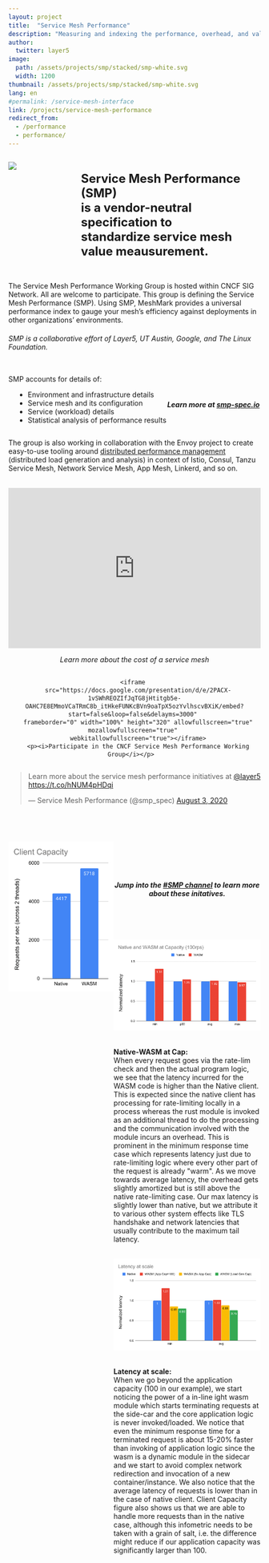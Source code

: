 ```yaml
---
layout: project
title:  "Service Mesh Performance"
description: "Measuring and indexing the performance, overhead, and value of the world's service mesh deployments."
author:
  twitter: layer5
image:
  path: /assets/projects/smp/stacked/smp-white.svg
  width: 1200
thumbnail: /assets/projects/smp/stacked/smp-white.svg
lang: en
#permalink: /service-mesh-interface
link: /projects/service-mesh-performance
redirect_from:
  - /performance
  - performance/
---
```

<style>
ul.bullet li {
  margin-left:15px;
  position: relative;
  text-align: left;
}
ul.bullet ul {
  margin-left:25px;
  list-style-position: inside;
}
ul.bullet li ul {
  list-style-type: circle;
  margin-left:15px;
}
</style>

<div style="display: flex;
    justify-content: flex-start">

  <img src="/assets/projects/smp/stacked/smp-dark.svg" 
      class="light-shadow" style="margin: auto;min-width:145px;height:200px;
     " />
  <div style="margin: auto;">
    <h4 class="black-text center" style="font-size:1.5rem">
    Service Mesh Performance (SMP)<br /> is a vendor-neutral specification to <br />
    <strong>standardize service mesh value meausurement</strong>. 
    </h4>
  </div>
</div>
  
<p>The Service Mesh Performance Working Group is hosted within CNCF SIG Network. All are welcome to participate. This group is defining the Service Mesh Performance (SMP). Using SMP, MeshMark provides a universal performance index to gauge your mesh’s efficiency against deployments in other organizations’ environments.
</p>
<h6 class="center">SMP is a collaborative effort of Layer5, UT Austin, Google, and The Linux Foundation.</h6>

<div style="display: flex;
justify-content: flex-start center">
  <div>
    <p>SMP accounts for details of:</p>
    <ul class="bullet">
        <li>Environment and infrastructure details</li>
        <li>Service mesh and its configuration</li>
        <li>Service (workload) details</li>
        <li>Statistical analysis of performance results</li>
    </ul>
  </div>
  <div style="margin:auto;">
    <h5 class="l5-dark-grey-text" style="padding-top:25px;text-align: center;font-weight: bold;">
    Learn more at <a href="https://smp-spec.io">smp-spec.io</a></h5>
  </div>
</div>
<p>The group is also working in collaboration with the Envoy project to create easy-to-use tooling around <a href="/projects/service-mesh-distributed-performance-management">distributed performance management</a> (distributed load generation and analysis) in context of Istio, Consul, Tanzu Service Mesh, Network Service Mesh, App Mesh, Linkerd, and so on.
</p>
<div class="row">
  <br />
  <div
    class="col s12 m6"
    style="
      display: flex; height: auto; flex-direction: column;
      flex-flow: column; vertical-align: top; text-align: center;
      position: relative;">
    <iframe 
      width="100%" height="320px" src="https://www.youtube.com/embed/LxP-yHrKL4M" 
      frameborder="0" allow="accelerometer; autoplay; encrypted-media; gyroscope; picture-in-picture" 
      allowfullscreen>
    </iframe>
    <p><i>Learn more about the cost of a service mesh</i></p>
  </div>
  <div class="col s12 m6"
  style="
    display: flex; height: auto; flex-direction: column;
    flex-flow: column; vertical-align: top; text-align: center;
    position: relative;">
    
    <iframe 
      src="https://docs.google.com/presentation/d/e/2PACX-1vSWhREOZIfJqTG8jHtitgb5e-OAHC7E8EMmoVCaTRmC8b_itHkeFUNKcBVn9oaTpX5ozYvlhscvBXiK/embed?start=false&loop=false&delayms=3000" 
      frameborder="0" width="100%" height="320" allowfullscreen="true" mozallowfullscreen="true" 
      webkitallowfullscreen="true"></iframe>
      <p><i>Participate in the CNCF Service Mesh Performance Working Group</i></p>  
  </div>
  <div class="row">
<div class="col s8 m6">
<blockquote class="twitter-tweet"><p lang="en" dir="ltr">Learn more about the service mesh performance initiatives at <a href="https://twitter.com/layer5?ref_src=twsrc%5Etfw">@layer5</a> <a href="https://t.co/hNUM4pHDqi">https://t.co/hNUM4pHDqi</a></p>&mdash; Service Mesh Performance (@smp_spec) <a href="https://twitter.com/smp_spec/status/1290428583249354757?ref_src=twsrc%5Etfw">August 3, 2020</a></blockquote> <script async src="https://platform.twitter.com/widgets.js" charset="utf-8"></script>
</div>
<div class="col s8 m6" style="vertical-align:bottom;margin:auto;padding-top:60px;"> 
<img src="/assets/projects/smp/client-capacity.png" 
      class="light-shadow" style="margin: auto;width: auto;max-width: 100%;height: 300px;float: left;" /><br><br>
<h5 class="l5-dark-grey-text" style="padding-top:25px;text-align: center;font-weight: bold;">
Jump into the <a href="http://slack.layer5.io">#SMP channel</a> to learn more about these initatives.</h5>
</div>
</div>



<div style="display: flex;
    justify-content: flex-start">
<div class="col s8 m6" style="vertical-align:bottom;margin:auto;padding-top:60px;">
<img src="/assets/projects/smp/native.png" 
      class="light-shadow" style="margin: auto;width: auto;max-width: 100%;height: auto;" /><p><br> <b>Native-WASM at Cap:</b> <br>When every request goes via the rate-lim check and then the actual program logic, we see that the latency incurred for the WASM code is higher than the Native client. This is expected since the native client has processing for rate-limiting locally in a process whereas the rust module is invoked as an additional thread to do the processing and the communication involved with the module incurs an overhead. This is prominent in the minimum response time case which represents latency just due to rate-limiting logic where every other part of the request is already "warm". As we move towards average latency, the overhead gets slightly amortized but is still above the native rate-limiting case. Our max latency is slightly lower than native, but we attribute it to various other system effects like TLS handshake and network latencies that usually contribute to the maximum tail latency. </p><br />
<img src="/assets/projects/smp/latency.png" 
      class="light-shadow" style="margin: auto;width: auto;max-width: 100%;height: auto;" /><p><br><b>Latency at scale:</b><br>When we go beyond the application capacity (100 in our example), we start noticing the power of a in-line ight wasm module which starts terminating requests at the side-car and the core application logic is never invoked/loaded. We notice that even the minimum response time for a terminated request is about 15-20% faster than invoking of application logic since the wasm is a dynamic module in the sidecar and we start to avoid complex network redirection and invocation of a new container/instance.
We also notice that the average latency of requests is lower than in the case of native client. Client Capacity figure also shows us that we are able to handle more requests than in the native case, although this infometric needs to be taken with a grain of salt, i.e. the difference might reduce if our application capacity was significantly larger than 100.</p>
</div>
</div>